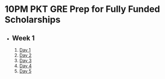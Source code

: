# 10PM PKT GRE Prep for Fully Funded Scholarships

- ## Week 1

   1. [Day 1](https://www.facebook.com/iCodeguru/videos/1846096119254068)
   2. [Day 2](https://www.facebook.com/iCodeguru/videos/588586904143677)
   3. [Day 3](https://www.facebook.com/iCodeguru/videos/2523128037892957)
   4. [Day 4](https://www.facebook.com/iCodeguru/videos/921437620113273)
   5. [Day 5](https://www.facebook.com/iCodeguru/videos/617723177316408)

<!-- - ## Week 2

   1. [Day 1](https://www.facebook.com/iCodeguru/videos/1549451529059998)
   2. [Day 2](https://www.facebook.com/watch/?v=580233478244946)
   3. [Day 3](https://www.facebook.com/iCodeguru/videos/950215153748030)
   4. [Day 4]()
   5. [Day 5]() -->

<!-- - ## Week 

   1. [Day 1]()
   2. [Day 2]()
   3. [Day 3]()
   4. [Day 4]()
   5. [Day 5]() -->